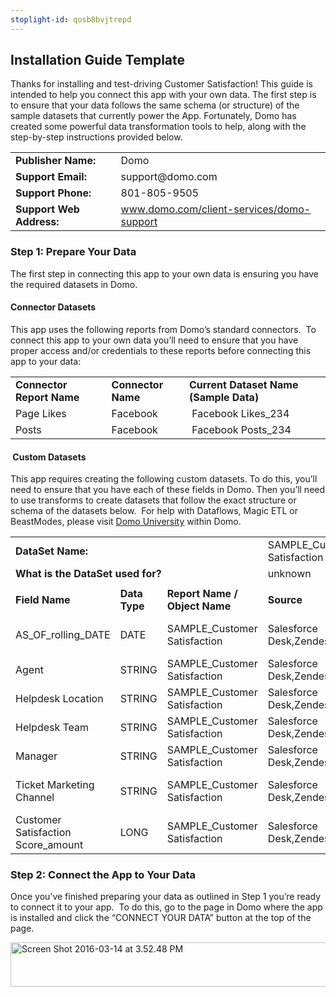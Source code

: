 ```yaml
---
stoplight-id: qosb8bvjtrepd
---
```


<div class="col-md-12 content-panel">
                <h2>Installation Guide Template</h2>
                <p></p><p>Thanks for installing and test-driving <span id="title">Customer Satisfaction</span>! This guide is intended to help you connect this app with your own data. The first step is to ensure that your data follows the same schema (or structure) of the sample datasets that currently power the App. Fortunately, Domo has created some powerful data transformation tools to help, along with the step-by-step instructions provided below.</p>
<table>
<tbody>
<tr>
<td><strong>Publisher Name:</strong></td>
<td>Domo</td>
</tr>
<tr>
<td><strong>Support Email:</strong></td>
<td>support@domo.com</td>
</tr>
<tr>
<td><strong>Support Phone:</strong></td>
<td>801-805-9505</td>
</tr>
<tr>
<td><strong>Support Web Address:</strong></td>
<td><a href="http://www.domo.com/client-services/domo-support" target="_blank">www.domo.com/client-services/domo-support</a></td>
</tr>
</tbody>
</table>
<div id="Step%201:%20Identify%20Required%20Data%20Fields" class="doc-row">
<h3 class="doc-row-title">Step 1: Prepare Your Data</h3>
<div class="small-pad-bottom">
<p>The first step in connecting this app to your own data is ensuring you have the required&nbsp;datasets in Domo.</p>
<h4>Connector Datasets</h4>
</div>
<div class="small-pad-bottom">
<p>This app uses the following reports&nbsp;from Domo’s standard connectors. &nbsp;To connect this app to your own data you’ll need to ensure that you have proper access and/or credentials to these&nbsp;reports before connecting this app to your data:</p>
<table>
<tbody>
<tr>
<td><strong>Connector Report Name</strong></td>
<td><strong>Connector Name</strong></td>
<td><strong>Current&nbsp;Dataset Name (Sample Data)</strong></td>
</tr>
<tr>
<td>Page Likes</td>
<td>Facebook</td>
<td>&nbsp;Facebook Likes_234</td>
</tr>
<tr>
<td>Posts</td>
<td>Facebook</td>
<td>&nbsp;Facebook Posts_234</td>
</tr>
</tbody>
</table>
<h4>&nbsp;<strong>Custom Datasets</strong></h4>
<p>This app requires creating the following custom datasets. To do this, you’ll need to ensure that you have each of these fields in Domo. Then you’ll need to use transforms to create datasets that follow the exact structure or schema of the datasets below. &nbsp;For help with Dataflows, Magic ETL or BeastModes, please visit <a href="https://university.domo.com/" target="_blank">Domo University</a> within Domo.</p>
<div id="custom-data-container">
<table id="SAMPLE_Customer-Satisfaction">
<tbody>
<tr>
<td colspan="3"><strong>DataSet Name:</strong></td>
<td class="value" colspan="3">SAMPLE_Customer Satisfaction</td>
</tr>
<tr>
<td colspan="3"><strong>What is the DataSet used for?</strong></td>
<td class="value" colspan="3">unknown</td>
</tr>
<tr>
<td colspan="6"></td>
</tr>
<tr>
<td><strong>Field Name</strong></td>
<td><strong>Data Type</strong></td>
<td><strong>Report Name / Object Name</strong></td>
<td><strong>Source </strong></td>
<td colspan="2"><strong>Description of Field</strong></td>
</tr>
<tr>
<td>AS_OF_rolling_DATE</td>
<td>DATE</td>
<td>SAMPLE_Customer Satisfaction</td>
<td>Salesforce Desk,Zendesk</td>
<td colspan="2">Date of tracked metrics</td>
</tr>
<tr>
<td>Agent</td>
<td>STRING</td>
<td>SAMPLE_Customer Satisfaction</td>
<td>Salesforce Desk,Zendesk</td>
<td colspan="2">Agent</td>
</tr>
<tr>
<td>Helpdesk Location</td>
<td>STRING</td>
<td>SAMPLE_Customer Satisfaction</td>
<td>Salesforce Desk,Zendesk</td>
<td colspan="2">Helpdesk location</td>
</tr>
<tr>
<td>Helpdesk Team</td>
<td>STRING</td>
<td>SAMPLE_Customer Satisfaction</td>
<td>Salesforce Desk,Zendesk</td>
<td colspan="2">Helpdesk team</td>
</tr>
<tr>
<td>Manager</td>
<td>STRING</td>
<td>SAMPLE_Customer Satisfaction</td>
<td>Salesforce Desk,Zendesk</td>
<td colspan="2">Name of manager</td>
</tr>
<tr>
<td>Ticket Marketing Channel</td>
<td>STRING</td>
<td>SAMPLE_Customer Satisfaction</td>
<td>Salesforce Desk,Zendesk</td>
<td colspan="2">Ticket marketing channel</td>
</tr>
<tr>
<td>Customer Satisfaction Score_amount</td>
<td>LONG</td>
<td>SAMPLE_Customer Satisfaction</td>
<td>Salesforce Desk,Zendesk</td>
<td colspan="2">Customer satisfaction score</td>
</tr>
</tbody>
</table>
<h3 class="doc-row-title"></h3>
<h3 class="doc-row-title">Step 2: Connect the App to Your&nbsp;Data</h3>
<div class="small-pad-bottom">
<div class="small-pad-bottom">
<div class="small-pad-bottom">
<p>Once you’ve finished preparing your data as outlined in Step 1 you’re ready to connect it to your app. &nbsp;To do this, go to the page in Domo where the app is&nbsp;installed and click the “CONNECT YOUR DATA” button at the top of the page.</p>
</div>
</div>
<p><img loading="lazy" class="alignnone size-full wp-image-1207" src="https://s3.amazonaws.com/development.domo.com/wp-content/uploads/2016/03/14155707/Screen-Shot-2016-03-14-at-3.52.48-PM1.png" alt="Screen Shot 2016-03-14 at 3.52.48 PM" width="1158" height="71"></p>
<h3 class="doc-row-title"></h3>
<div class="small-pad-bottom"></div>
</div>
</div>
</div>
</div>
<p></p>            </div>

